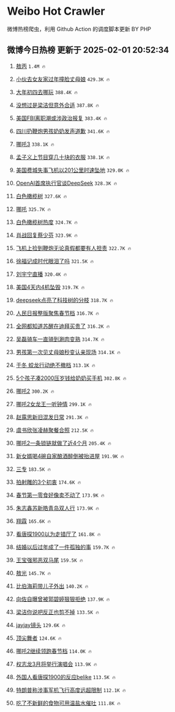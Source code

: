 # Weibo Hot Crawler 



微博热榜爬虫，利用 Github Action 的调度脚本更新 BY PHP 


## 微博今日热榜 更新于 2025-02-01 20:52:34 
1. [敖丙](https://s.weibo.com/weibo?q=%E6%95%96%E4%B8%99&t=31&band_rank=1&Refer=top) `1.4M 🔥` 

1. [小伙去女友家过年撞脸丈母娘](https://s.weibo.com/weibo?q=%23%E5%B0%8F%E4%BC%99%E5%8E%BB%E5%A5%B3%E5%8F%8B%E5%AE%B6%E8%BF%87%E5%B9%B4%E6%92%9E%E8%84%B8%E4%B8%88%E6%AF%8D%E5%A8%98%23&t=31&band_rank=2&Refer=top) `429.3K 🔥` 

1. [大年初四去哪玩](https://s.weibo.com/weibo?q=%23%E5%A4%A7%E5%B9%B4%E5%88%9D%E5%9B%9B%E5%8E%BB%E5%93%AA%E7%8E%A9%23&t=31&band_rank=3&Refer=top) `388.4K 🔥` 

1. [没想过是梁洁但意外合适](https://s.weibo.com/weibo?q=%E6%B2%A1%E6%83%B3%E8%BF%87%E6%98%AF%E6%A2%81%E6%B4%81%E4%BD%86%E6%84%8F%E5%A4%96%E5%90%88%E9%80%82&t=31&band_rank=4&Refer=top) `387.8K 🔥` 

1. [美国FBI离职潮或涉政治报复](https://s.weibo.com/weibo?q=%23%E7%BE%8E%E5%9B%BDFBI%E7%A6%BB%E8%81%8C%E6%BD%AE%E6%88%96%E6%B6%89%E6%94%BF%E6%B2%BB%E6%8A%A5%E5%A4%8D%23&t=31&band_rank=5&Refer=top) `383.4K 🔥` 

1. [四川扔鞭炮男孩奶奶发声道歉](https://s.weibo.com/weibo?q=%23%E5%9B%9B%E5%B7%9D%E6%89%94%E9%9E%AD%E7%82%AE%E7%94%B7%E5%AD%A9%E5%A5%B6%E5%A5%B6%E5%8F%91%E5%A3%B0%E9%81%93%E6%AD%89%23&t=31&band_rank=6&Refer=top) `341.6K 🔥` 

1. [哪吒3](https://s.weibo.com/weibo?q=%E5%93%AA%E5%90%923&t=31&band_rank=7&Refer=top) `338.1K 🔥` 

1. [孟子义上节目穿几十块的衣服](https://s.weibo.com/weibo?q=%23%E5%AD%9F%E5%AD%90%E4%B9%89%E4%B8%8A%E8%8A%82%E7%9B%AE%E7%A9%BF%E5%87%A0%E5%8D%81%E5%9D%97%E7%9A%84%E8%A1%A3%E6%9C%8D%23&t=31&band_rank=8&Refer=top) `338.1K 🔥` 

1. [美国费城失事飞机以201公里时速坠地](https://s.weibo.com/weibo?q=%23%E7%BE%8E%E5%9B%BD%E8%B4%B9%E5%9F%8E%E5%A4%B1%E4%BA%8B%E9%A3%9E%E6%9C%BA%E4%BB%A5201%E5%85%AC%E9%87%8C%E6%97%B6%E9%80%9F%E5%9D%A0%E5%9C%B0%23&t=31&band_rank=9&Refer=top) `329.0K 🔥` 

1. [OpenAI首席执行官谈DeepSeek](https://s.weibo.com/weibo?q=%23OpenAI%E9%A6%96%E5%B8%AD%E6%89%A7%E8%A1%8C%E5%AE%98%E8%B0%88DeepSeek%23&t=31&band_rank=10&Refer=top) `328.3K 🔥` 

1. [白色橄榄树](https://s.weibo.com/weibo?q=%E7%99%BD%E8%89%B2%E6%A9%84%E6%A6%84%E6%A0%91&t=31&band_rank=11&Refer=top) `327.6K 🔥` 

1. [哪吒](https://s.weibo.com/weibo?q=%E5%93%AA%E5%90%92&t=31&band_rank=12&Refer=top) `325.7K 🔥` 

1. [白色橄榄树热度](https://s.weibo.com/weibo?q=%23%E7%99%BD%E8%89%B2%E6%A9%84%E6%A6%84%E6%A0%91%E7%83%AD%E5%BA%A6%23&t=31&band_rank=13&Refer=top) `324.7K 🔥` 

1. [肖战回复蔡少芬](https://s.weibo.com/weibo?q=%23%E8%82%96%E6%88%98%E5%9B%9E%E5%A4%8D%E8%94%A1%E5%B0%91%E8%8A%AC%23&t=31&band_rank=14&Refer=top) `323.9K 🔥` 

1. [飞机上捡到鞭炮无论真假都要有人担责](https://s.weibo.com/weibo?q=%23%E9%A3%9E%E6%9C%BA%E4%B8%8A%E6%8D%A1%E5%88%B0%E9%9E%AD%E7%82%AE%E6%97%A0%E8%AE%BA%E7%9C%9F%E5%81%87%E9%83%BD%E8%A6%81%E6%9C%89%E4%BA%BA%E6%8B%85%E8%B4%A3%23&t=31&band_rank=15&Refer=top) `322.7K 🔥` 

1. [徐福记成时代眼泪了吗](https://s.weibo.com/weibo?q=%23%E5%BE%90%E7%A6%8F%E8%AE%B0%E6%88%90%E6%97%B6%E4%BB%A3%E7%9C%BC%E6%B3%AA%E4%BA%86%E5%90%97%23&t=31&band_rank=16&Refer=top) `321.5K 🔥` 

1. [刘宇宁直播](https://s.weibo.com/weibo?q=%E5%88%98%E5%AE%87%E5%AE%81%E7%9B%B4%E6%92%AD&t=31&band_rank=17&Refer=top) `320.4K 🔥` 

1. [美国4天内4机坠毁](https://s.weibo.com/weibo?q=%23%E7%BE%8E%E5%9B%BD4%E5%A4%A9%E5%86%854%E6%9C%BA%E5%9D%A0%E6%AF%81%23&t=31&band_rank=18&Refer=top) `319.7K 🔥` 

1. [deepseek点亮了科技树的分枝](https://s.weibo.com/weibo?q=deepseek%E7%82%B9%E4%BA%AE%E4%BA%86%E7%A7%91%E6%8A%80%E6%A0%91%E7%9A%84%E5%88%86%E6%9E%9D&t=31&band_rank=19&Refer=top) `318.7K 🔥` 

1. [人民日报整版聚焦春节档](https://s.weibo.com/weibo?q=%23%E4%BA%BA%E6%B0%91%E6%97%A5%E6%8A%A5%E6%95%B4%E7%89%88%E8%81%9A%E7%84%A6%E6%98%A5%E8%8A%82%E6%A1%A3%23&t=31&band_rank=20&Refer=top) `316.7K 🔥` 

1. [全网都知道苏醒在迪拜买贵了](https://s.weibo.com/weibo?q=%E5%85%A8%E7%BD%91%E9%83%BD%E7%9F%A5%E9%81%93%E8%8B%8F%E9%86%92%E5%9C%A8%E8%BF%AA%E6%8B%9C%E4%B9%B0%E8%B4%B5%E4%BA%86&t=31&band_rank=21&Refer=top) `316.2K 🔥` 

1. [吴磊骑车一直骑到涮肉变熟](https://s.weibo.com/weibo?q=%E5%90%B4%E7%A3%8A%E9%AA%91%E8%BD%A6%E4%B8%80%E7%9B%B4%E9%AA%91%E5%88%B0%E6%B6%AE%E8%82%89%E5%8F%98%E7%86%9F&t=31&band_rank=22&Refer=top) `314.7K 🔥` 

1. [男孩第一次见丈母娘秒变认亲现场](https://s.weibo.com/weibo?q=%23%E7%94%B7%E5%AD%A9%E7%AC%AC%E4%B8%80%E6%AC%A1%E8%A7%81%E4%B8%88%E6%AF%8D%E5%A8%98%E7%A7%92%E5%8F%98%E8%AE%A4%E4%BA%B2%E7%8E%B0%E5%9C%BA%23&t=31&band_rank=23&Refer=top) `314.1K 🔥` 

1. [于冬 蛟龙行动绝不撤档](https://s.weibo.com/weibo?q=%E4%BA%8E%E5%86%AC%20%E8%9B%9F%E9%BE%99%E8%A1%8C%E5%8A%A8%E7%BB%9D%E4%B8%8D%E6%92%A4%E6%A1%A3&t=31&band_rank=24&Refer=top) `313.1K 🔥` 

1. [5个孩子凑2000压岁钱给奶奶买手机](https://s.weibo.com/weibo?q=%235%E4%B8%AA%E5%AD%A9%E5%AD%90%E5%87%912000%E5%8E%8B%E5%B2%81%E9%92%B1%E7%BB%99%E5%A5%B6%E5%A5%B6%E4%B9%B0%E6%89%8B%E6%9C%BA%23&t=31&band_rank=25&Refer=top) `302.8K 🔥` 

1. [哪吒2](https://s.weibo.com/weibo?q=%E5%93%AA%E5%90%922&t=31&band_rank=26&Refer=top) `300.2K 🔥` 

1. [哪吒2女龙王一听钟情](https://s.weibo.com/weibo?q=%E5%93%AA%E5%90%922%E5%A5%B3%E9%BE%99%E7%8E%8B%E4%B8%80%E5%90%AC%E9%92%9F%E6%83%85&t=31&band_rank=27&Refer=top) `299.1K 🔥` 

1. [赵露思新旧混发日常](https://s.weibo.com/weibo?q=%23%E8%B5%B5%E9%9C%B2%E6%80%9D%E6%96%B0%E6%97%A7%E6%B7%B7%E5%8F%91%E6%97%A5%E5%B8%B8%23&t=31&band_rank=28&Refer=top) `291.3K 🔥` 

1. [虞书欣张凌赫聚餐合照](https://s.weibo.com/weibo?q=%23%E8%99%9E%E4%B9%A6%E6%AC%A3%E5%BC%A0%E5%87%8C%E8%B5%AB%E8%81%9A%E9%A4%90%E5%90%88%E7%85%A7%23&t=31&band_rank=29&Refer=top) `212.5K 🔥` 

1. [哪吒2一条锁链就做了近4个月](https://s.weibo.com/weibo?q=%23%E5%93%AA%E5%90%922%E4%B8%80%E6%9D%A1%E9%94%81%E9%93%BE%E5%B0%B1%E5%81%9A%E4%BA%86%E8%BF%914%E4%B8%AA%E6%9C%88%23&t=31&band_rank=30&Refer=top) `205.4K 🔥` 

1. [新女婿喝4碗自家酿酒醉倒被抬进屋](https://s.weibo.com/weibo?q=%23%E6%96%B0%E5%A5%B3%E5%A9%BF%E5%96%9D4%E7%A2%97%E8%87%AA%E5%AE%B6%E9%85%BF%E9%85%92%E9%86%89%E5%80%92%E8%A2%AB%E6%8A%AC%E8%BF%9B%E5%B1%8B%23&t=31&band_rank=31&Refer=top) `191.9K 🔥` 

1. [三专](https://s.weibo.com/weibo?q=%E4%B8%89%E4%B8%93&t=31&band_rank=32&Refer=top) `183.5K 🔥` 

1. [拍射雕的3个初衷](https://s.weibo.com/weibo?q=%23%E6%8B%8D%E5%B0%84%E9%9B%95%E7%9A%843%E4%B8%AA%E5%88%9D%E8%A1%B7%23&t=31&band_rank=33&Refer=top) `174.6K 🔥` 

1. [春节第一零食好像卖不动了](https://s.weibo.com/weibo?q=%23%E6%98%A5%E8%8A%82%E7%AC%AC%E4%B8%80%E9%9B%B6%E9%A3%9F%E5%A5%BD%E5%83%8F%E5%8D%96%E4%B8%8D%E5%8A%A8%E4%BA%86%23&t=31&band_rank=34&Refer=top) `173.9K 🔥` 

1. [朱志鑫苏新皓青岛双人行](https://s.weibo.com/weibo?q=%23%E6%9C%B1%E5%BF%97%E9%91%AB%E8%8B%8F%E6%96%B0%E7%9A%93%E9%9D%92%E5%B2%9B%E5%8F%8C%E4%BA%BA%E8%A1%8C%23&t=31&band_rank=35&Refer=top) `173.9K 🔥` 

1. [翔霖](https://s.weibo.com/weibo?q=%E7%BF%94%E9%9C%96&t=31&band_rank=36&Refer=top) `165.6K 🔥` 

1. [看唐探1900以为走错厅了](https://s.weibo.com/weibo?q=%E7%9C%8B%E5%94%90%E6%8E%A21900%E4%BB%A5%E4%B8%BA%E8%B5%B0%E9%94%99%E5%8E%85%E4%BA%86&t=31&band_rank=37&Refer=top) `161.8K 🔥` 

1. [结婚以后过年成了一件孤独的事](https://s.weibo.com/weibo?q=%23%E7%BB%93%E5%A9%9A%E4%BB%A5%E5%90%8E%E8%BF%87%E5%B9%B4%E6%88%90%E4%BA%86%E4%B8%80%E4%BB%B6%E5%AD%A4%E7%8B%AC%E7%9A%84%E4%BA%8B%23&t=31&band_rank=38&Refer=top) `159.7K 🔥` 

1. [王宝强邪恶双马尾](https://s.weibo.com/weibo?q=%E7%8E%8B%E5%AE%9D%E5%BC%BA%E9%82%AA%E6%81%B6%E5%8F%8C%E9%A9%AC%E5%B0%BE&t=31&band_rank=39&Refer=top) `159.5K 🔥` 

1. [敖光](https://s.weibo.com/weibo?q=%E6%95%96%E5%85%89&t=31&band_rank=40&Refer=top) `145.7K 🔥` 

1. [比伯海莉带儿子外出](https://s.weibo.com/weibo?q=%23%E6%AF%94%E4%BC%AF%E6%B5%B7%E8%8E%89%E5%B8%A6%E5%84%BF%E5%AD%90%E5%A4%96%E5%87%BA%23&t=31&band_rank=41&Refer=top) `140.2K 🔥` 

1. [向佐自曝曾被郭碧婷狠狠拒绝](https://s.weibo.com/weibo?q=%E5%90%91%E4%BD%90%E8%87%AA%E6%9B%9D%E6%9B%BE%E8%A2%AB%E9%83%AD%E7%A2%A7%E5%A9%B7%E7%8B%A0%E7%8B%A0%E6%8B%92%E7%BB%9D&t=31&band_rank=42&Refer=top) `137.9K 🔥` 

1. [梁洁你说吧反正也剪不掉](https://s.weibo.com/weibo?q=%E6%A2%81%E6%B4%81%E4%BD%A0%E8%AF%B4%E5%90%A7%E5%8F%8D%E6%AD%A3%E4%B9%9F%E5%89%AA%E4%B8%8D%E6%8E%89&t=31&band_rank=43&Refer=top) `133.5K 🔥` 

1. [jayjay镜头](https://s.weibo.com/weibo?q=jayjay%E9%95%9C%E5%A4%B4&t=31&band_rank=44&Refer=top) `129.6K 🔥` 

1. [顶尖舞者](https://s.weibo.com/weibo?q=%E9%A1%B6%E5%B0%96%E8%88%9E%E8%80%85&t=31&band_rank=45&Refer=top) `124.6K 🔥` 

1. [哪吒2继续领跑春节档](https://s.weibo.com/weibo?q=%23%E5%93%AA%E5%90%922%E7%BB%A7%E7%BB%AD%E9%A2%86%E8%B7%91%E6%98%A5%E8%8A%82%E6%A1%A3%23&t=31&band_rank=46&Refer=top) `114.0K 🔥` 

1. [权志龙3月将举行演唱会](https://s.weibo.com/weibo?q=%23%E6%9D%83%E5%BF%97%E9%BE%993%E6%9C%88%E5%B0%86%E4%B8%BE%E8%A1%8C%E6%BC%94%E5%94%B1%E4%BC%9A%23&t=31&band_rank=47&Refer=top) `113.9K 🔥` 

1. [外国人看唐探1900的反应belike](https://s.weibo.com/weibo?q=%E5%A4%96%E5%9B%BD%E4%BA%BA%E7%9C%8B%E5%94%90%E6%8E%A21900%E7%9A%84%E5%8F%8D%E5%BA%94belike&t=31&band_rank=48&Refer=top) `113.5K 🔥` 

1. [特朗普称涉事军机飞行高度远超限制](https://s.weibo.com/weibo?q=%23%E7%89%B9%E6%9C%97%E6%99%AE%E7%A7%B0%E6%B6%89%E4%BA%8B%E5%86%9B%E6%9C%BA%E9%A3%9E%E8%A1%8C%E9%AB%98%E5%BA%A6%E8%BF%9C%E8%B6%85%E9%99%90%E5%88%B6%23&t=31&band_rank=49&Refer=top) `112.1K 🔥` 

1. [吃了不新鲜的食物可用温盐水催吐](https://s.weibo.com/weibo?q=%23%E5%90%83%E4%BA%86%E4%B8%8D%E6%96%B0%E9%B2%9C%E7%9A%84%E9%A3%9F%E7%89%A9%E5%8F%AF%E7%94%A8%E6%B8%A9%E7%9B%90%E6%B0%B4%E5%82%AC%E5%90%90%23&t=31&band_rank=50&Refer=top) `111.8K 🔥` 


